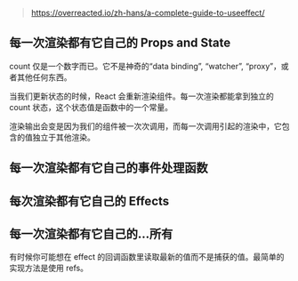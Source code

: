 > https://overreacted.io/zh-hans/a-complete-guide-to-useeffect/

## 每一次渲染都有它自己的 Props and State

count 仅是一个数字而已。它不是神奇的“data binding”, “watcher”, “proxy”，或者其他任何东西。

当我们更新状态的时候，React 会重新渲染组件。每一次渲染都能拿到独立的 count 状态，这个状态值是函数中的一个常量。

渲染输出会变是因为我们的组件被一次次调用，而每一次调用引起的渲染中，它包含的值独立于其他渲染。

## 每一次渲染都有它自己的事件处理函数

## 每次渲染都有它自己的 Effects

## 每一次渲染都有它自己的…所有

有时候你可能想在 effect 的回调函数里读取最新的值而不是捕获的值。最简单的实现方法是使用 refs。
